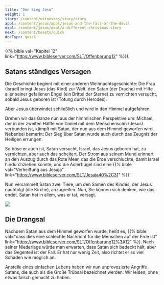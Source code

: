 ```yaml
---
title: "Der Sieg Jesu"
weight: 1
story: /content/witnesses/story/story
appl: /content/jesus/appl/jesus-and-the-fall-of-the-devil
expl: /content/jesus/expl/a-different-christmas-story
next: /content/beasts/quick
docType: quick
---
```



{{% bible val="Kapitel 12" link="https://www.bibleserver.com/SLT/Offenbarung12" %}}).

## Satans ständiges Versagen

Die Geschichte beginnt mit einer anderen Weihnachtsgeschichte: Die Frau (Israel) bringt Jesus (das Kind) zur Welt, den Satan (der Drache) mit Hilfe aller seiner gefallenen Engel (ein Drittel der Sterne) zu vernichten versucht, sobald Jesus geboren ist (Tötung durch Herodes).

Aber Jesus überwindet schließlich und wird in den Himmel aufgefahren.

Drehen wir das Ganze nun aus der himmlischen Perspektive um: Michael, der in der zweiten Hälfte von Daniel mit dem Menschensohn (Jesus) verbunden ist, kämpft mit Satan, der nun aus dem Himmel geworfen wird. Nebenbei bemerkt: Der Sieg über Satan wurde auch durch das Zeugnis der Heiligen errungen.

So böse er auch ist, Satan versucht, Israel, das Jesus geboren hat, zu vernichten, aber auch das scheitert. Der Strom aus seinem Mund erinnert an den Auszug durch das Rote Meer, das die Erde verschluckte, damit Israel hindurchziehen konnte, und die Adlerflügel sind eine {{% bible val="Verheißung aus Jesaja" link="https://www.bibleserver.com/SLT/Jesaja40%2C31" %}}.

Nun versammelt Satan zwei Tiere, um den Samen des Kindes, der Jesus nachfolgt (die Kirche), anzugreifen. Nun, Sie können sich denken, wie das endet. Satan hat in allem, was er tat, versagt.

![](/images/jesus_de.jpg)

## Die Drangsal

Nachdem Satan aus dem Himmel geworfen wurde, heißt es, {{% bible val="dass dies eine schlechte Nachricht für die Menschen auf der Erde ist" link="https://www.bibleserver.com/SLT/Offenbarung12%3A12" %}}. Nach seiner Niederlage würde man erwarten, dass Satan sich bedeckt hält, aber das Gegenteil ist der Fall. Er hat nur wenig Zeit, also richtet er so viel Schaden wie möglich an.

Anstelle eines einfachen Lebens haben wir nun unprovozierte Angriffe Satans, die auch als die Große Trübsal bezeichnet werden: Wir leiden, ohne etwas falsch gemacht zu haben.